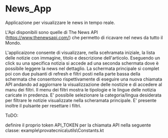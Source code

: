 # News_App
Applicazione per visualizzare le news in tempo reale.

L'Api disponibili sono quelle di The News API (https://www.thenewsapi.com/) che permetto di ricavare nel news da tutto il Mondo.

L'applicaizone consente di visualizzare, nella scehramata iniziale, la lista delle notizie con immagine, titolo e descrizione dell'articolo.
Eseguendo un click su una specifica notizia si accede ad una seconda schermata dove è possibile leggere la news nel dettaglio.
La schermata principale si complet poi con due pulsanti di refresh e filtri posti nella parte bassa della schermata che consentono rispettivamente
di eseguire una nuova chiamata API andando ad aggiornare la visualizzazione delle nostizie e di accedere al manu dei filtri.
Il menu dei filtri mostra le tipologie e le lingue delle notizia caricate in predenza.
E' possibile selezionare la categoria/lingua desiderata per filtrare le notizie visualizzate nella scheramata principale.
E' presente inoltre il pulsante per resettare i filtri.

ToDO:

definire il proprio token API_TOKEN per la chiamata API nella seguente classe: example\provatecnica\utils\Constants.kt
